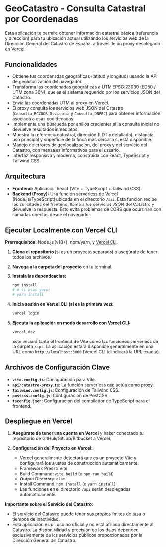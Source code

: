 # GeoCatastro - Consulta Catastral por Coordenadas

Esta aplicación te permite obtener información catastral básica (referencia y dirección) para tu ubicación actual utilizando los servicios web de la Dirección General del Catastro de España, a través de un proxy desplegado en Vercel.

## Funcionalidades

*   Obtiene tus coordenadas geográficas (latitud y longitud) usando la API de geolocalización del navegador.
*   Transforma las coordenadas geográficas a UTM EPSG:23030 (ED50 / UTM zona 30N), que es el sistema requerido por los servicios JSON del Catastro.
*   Envía las coordenadas UTM al proxy en Vercel.
*   El proxy consulta los servicios web JSON del Catastro (`Consulta_RCCOOR_Distancia` y `Consulta_DNPRC`) para obtener información asociada a esas coordenadas.
*   Implementa una búsqueda por anillos crecientes si la consulta inicial no devuelve resultados inmediatos.
*   Muestra la referencia catastral, dirección (LDT y detallada), distancia, uso principal y superficie de la finca más cercana si está disponible.
*   Manejo de errores de geolocalización, del proxy y del servicio del Catastro, con mensajes informativos para el usuario.
*   Interfaz responsiva y moderna, construida con React, TypeScript y Tailwind CSS.

## Arquitectura

*   **Frontend:** Aplicación React (Vite + TypeScript + Tailwind CSS).
*   **Backend (Proxy):** Una función serverless de Vercel (Node.js/TypeScript) ubicada en el directorio `/api`. Esta función recibe las solicitudes del frontend, llama a los servicios JSON del Catastro y devuelve la respuesta. Esto evita problemas de CORS que ocurrirían con llamadas directas desde el navegador.

## Ejecutar Localmente con Vercel CLI

**Prerrequisitos:** Node.js (v18+), npm/yarn, y [Vercel CLI](https://vercel.com/docs/cli).

1.  **Clona el repositorio** (si es un proyecto separado) o asegúrate de tener todos los archivos.

2.  **Navega a la carpeta del proyecto** en tu terminal.

3.  **Instala las dependencias:**
    ```bash
    npm install
    # o si usas yarn:
    # yarn install
    ```

4.  **Inicia sesión en Vercel CLI (si es la primera vez):**
    ```bash
    vercel login
    ```

5.  **Ejecuta la aplicación en modo desarrollo con Vercel CLI:**
    ```bash
    vercel dev
    ```
    Esto iniciará tanto el frontend de Vite como las funciones serverless de la carpeta `/api`. La aplicación estará disponible generalmente en una URL como `http://localhost:3000` (Vercel CLI te indicará la URL exacta).

## Archivos de Configuración Clave

*   **`vite.config.ts`**: Configuración para Vite.
*   **`api/catastro-proxy.ts`**: La función serverless que actúa como proxy.
*   **`tailwind.config.js`**: Configuración de Tailwind CSS.
*   **`postcss.config.js`**: Configuración de PostCSS.
*   **`tsconfig.json`**: Configuración del compilador de TypeScript para el frontend.

## Despliegue en Vercel

1.  **Asegúrate de tener una cuenta en Vercel** y haber conectado tu repositorio de GitHub/GitLab/Bitbucket a Vercel.

2.  **Configuración del Proyecto en Vercel:**
    *   Vercel generalmente detectará que es un proyecto Vite y configurará los ajustes de construcción automáticamente.
    *   Framework Preset: Vite
    *   Build Command: `vite build` (o `npm run build`)
    *   Output Directory: `dist`
    *   Install Command: `npm install` (o `yarn install`)
    *   Las funciones en el directorio `/api` serán desplegadas automáticamente.

**Importante sobre el Servicio del Catastro:**
*   El servicio del Catastro puede tener sus propios límites de tasa o tiempos de inactividad.
*   Esta aplicación es un uso no oficial y no está afiliado directamente al Catastro. La disponibilidad y precisión de los datos dependen exclusivamente de los servicios públicos proporcionados por la Dirección General del Catastro.
